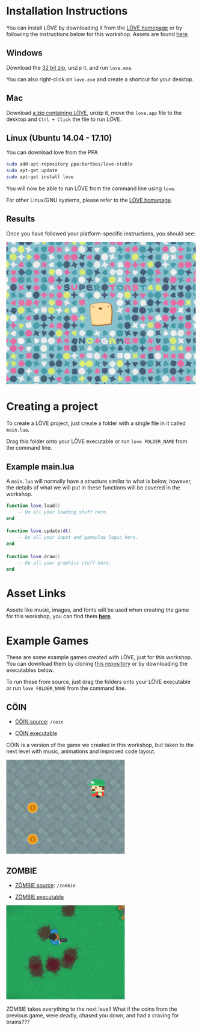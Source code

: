 # Installation Instructions

You can install LÖVE by downloading it from the [LÖVE homepage](https://love2d.org/) or by following the instructions below for this workshop. Assets are found [here](#asset-links).

## Windows

Download the [32 bit zip](https://bitbucket.org/rude/love/downloads/love-0.10.2-win32.zip), unzip it, and run `love.exe`.

You can also right-click on `love.exe` and create a shortcut for your desktop.

## Mac

Download [a zip containing LÖVE](https://bitbucket.org/rude/love/downloads/love-0.10.2-macosx-x64.zip), unzip it, move the `love.app` file to the desktop and `Ctrl + Click` the file to run LÖVE.

## Linux (Ubuntu 14.04 - 17.10)

You can download love from the PPA

```bash
sudo add-apt-repository ppa:bartbes/love-stable
sudo apt-get update
sudo apt-get install love
```

You will now be able to run LÖVE from the command line using `love`.

For other Linux/GNU systems, please refer to the [LÖVE homepage](https://love2d.org/).

## Results

Once you have followed your platform-specific instructions, you should see:

![Empty LÖVE project](images/love_startup.png)

# Creating a project

To create a LÖVE project, just create a folder with a single file in it called `main.lua`.

Drag this folder onto your LÖVE executable or run `love FOLDER_NAME` from the command line.

## Example main.lua

A `main.lua` will normally have a structure similar to what is below, however, the details of what we will put in these functions will be covered in the workshop.

```lua
function love.load()
    -- Do all your loading stuff here.
end

function love.update(dt)
    -- Do all your input and gameplay logic here.
end

function love.draw()
    -- Do all your graphics stuff here.
end
```

# Asset Links

Assets like music, images, and fonts will be used when creating the game for this workshop, you can find them [**here**](https://github.com/hackersatcambridge/workshop-love2d/raw/master/content/notes/assets/assets.zip).

# Example Games

These are some example games created with LÖVE, just for this workshop. You can download them by cloning [this repository](https://github.com/hackersatcambridge/workshop-love2d/) or by downloading the executables below.

To run these from source, just drag the folders onto your LÖVE executable or run `love FOLDER_NAME` from the command line.

## CÖIN

- [CÖIN source](/coin): `/coin`

- [CÖIN executable](https://gprosser.itch.io/coin)

CÖIN is a version of the game we created in this workshop, but taken to the next level with music, animations and improved code layout.

![CÖIN game video](images/coin.gif)


## ZOMBIE

- [ZÖMBIE source](/zombie): `/zombie`

- [ZÖMBIE executable](https://gprosser.itch.io/zombie)

![ZÖMBIE game video](images/zombie.gif)

ZÖMBIE takes everything to the next level! What if the coins from the previous game, were deadly, chased you down, and had a craving for brains???


